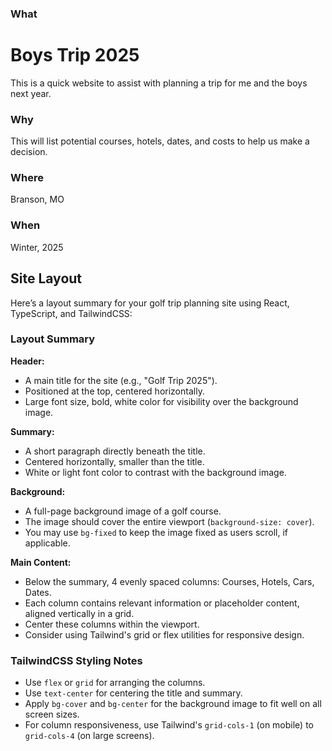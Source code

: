 ### What
# Boys Trip 2025

This is a quick website to assist with planning a trip for me and the boys next year.

### Why
This will list potential courses, hotels, dates, and costs to help us make a decision.

### Where
Branson, MO

### When
Winter, 2025

## Site Layout

Here’s a layout summary for your golf trip planning site using React, TypeScript, and TailwindCSS:

### Layout Summary

**Header:**
- A main title for the site (e.g., "Golf Trip 2025").
- Positioned at the top, centered horizontally.
- Large font size, bold, white color for visibility over the background image.

**Summary:**
- A short paragraph directly beneath the title.
- Centered horizontally, smaller than the title.
- White or light font color to contrast with the background image.

**Background:**
- A full-page background image of a golf course.
- The image should cover the entire viewport (`background-size: cover`).
- You may use `bg-fixed` to keep the image fixed as users scroll, if applicable.

**Main Content:**
- Below the summary, 4 evenly spaced columns: Courses, Hotels, Cars, Dates.
- Each column contains relevant information or placeholder content, aligned vertically in a grid.
- Center these columns within the viewport.
- Consider using Tailwind's grid or flex utilities for responsive design.

### TailwindCSS Styling Notes
- Use `flex` or `grid` for arranging the columns.
- Use `text-center` for centering the title and summary.
- Apply `bg-cover` and `bg-center` for the background image to fit well on all screen sizes.
- For column responsiveness, use Tailwind's `grid-cols-1` (on mobile) to `grid-cols-4` (on large screens).